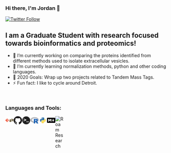 ### Hi there, I'm Jordan 👋

[![Twitter Follow](https://img.shields.io/twitter/follow/Jordan_B_Burton?color=1DA1F2&logo=Twitter&style=for-the-badge)](https://twitter.com/intent/follow?original_referer=https%3A%2F%2Fgithub.com%2FJordan_B_Burton&screen_name=Jordan_B_Burton)

## I am a Graduate Student with research focused towards bioinformatics and proteomics!

- 🔭 I’m currently working on comparing the proteins identified from different methods used to isolate extracellular vesicles.
- 🌱 I’m currently learning normalization methods, python and other coding languages.
- 🥅 2020 Goals: Wrap up two projects related to Tandem Mass Tags.
- ⚡ Fun fact: I like to cycle around Detroit.

<br />

### Languages and Tools:

<img align="left" alt="Git" width="26px" src="https://raw.githubusercontent.com/github/explore/80688e429a7d4ef2fca1e82350fe8e3517d3494d/topics/git/git.png" />
<img align="left" alt="GitHub" width="26px" src="https://raw.githubusercontent.com/github/explore/78df643247d429f6cc873026c0622819ad797942/topics/github/github.png" />
<img align="left" alt="Terminal" width="26px" src="https://raw.githubusercontent.com/github/explore/80688e429a7d4ef2fca1e82350fe8e3517d3494d/topics/terminal/terminal.png" />
<img align="left" alt="R" width="26px" src="https://raw.githubusercontent.com/github/explore/80688e429a7d4ef2fca1e82350fe8e3517d3494d/topics/r/r.png" />
<img align="left" alt="Python" width="26px" src="https://raw.githubusercontent.com/github/explore/80688e429a7d4ef2fca1e82350fe8e3517d3494d/topics/python/python.png" />
<img align="left" alt="Markdown" width="26px" src="https://raw.githubusercontent.com/github/explore/80688e429a7d4ef2fca1e82350fe8e3517d3494d/topics/markdown/markdown.png" />
<img align="left" alt="Roam Research" width="26px" src="https://roamresearch.com/assets/astro.png" />
<br />
<br />

